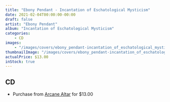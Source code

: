 ```yaml
---
title: "Ebony Pendant - Incantation of Eschatological Mysticism"
date: 2021-02-04T00:00:00-00:00
draft: false
artist: "Ebony Pendant"
album: "Incantation of Eschatological Mysticism"
categories:
    - CD
images:
    - "/images/covers/ebony_pendant-incantation_of_eschatological_mysticism.jpg"
thumbnailImage: "/images/covers/ebony_pendant-incantation_of_eschatological_mysticism-thumb.jpg"
actualPrice: $13.00
inStock: true
---
```


## CD
* Purchase from [Arcane Altar](https://arcanealtar.bigcartel.com/product/ebony-pendant-incantation-of-eschatological-mysticism-cd) for $13.00
